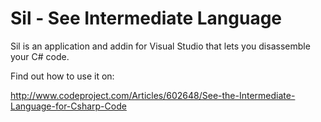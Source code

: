 Sil - See Intermediate Language 
===============================

Sil is an application and addin for Visual Studio that lets you disassemble your C# code.

Find out how to use it on:

http://www.codeproject.com/Articles/602648/See-the-Intermediate-Language-for-Csharp-Code
